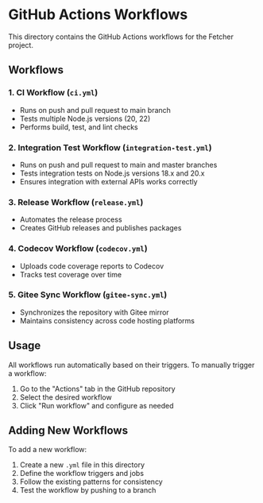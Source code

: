 # GitHub Actions Workflows

This directory contains the GitHub Actions workflows for the Fetcher project.

## Workflows

### 1. CI Workflow (`ci.yml`)

- Runs on push and pull request to main branch
- Tests multiple Node.js versions (20, 22)
- Performs build, test, and lint checks

### 2. Integration Test Workflow (`integration-test.yml`)

- Runs on push and pull request to main and master branches
- Tests integration tests on Node.js versions 18.x and 20.x
- Ensures integration with external APIs works correctly

### 3. Release Workflow (`release.yml`)

- Automates the release process
- Creates GitHub releases and publishes packages

### 4. Codecov Workflow (`codecov.yml`)

- Uploads code coverage reports to Codecov
- Tracks test coverage over time

### 5. Gitee Sync Workflow (`gitee-sync.yml`)

- Synchronizes the repository with Gitee mirror
- Maintains consistency across code hosting platforms

## Usage

All workflows run automatically based on their triggers. To manually trigger a workflow:

1. Go to the "Actions" tab in the GitHub repository
2. Select the desired workflow
3. Click "Run workflow" and configure as needed

## Adding New Workflows

To add a new workflow:

1. Create a new `.yml` file in this directory
2. Define the workflow triggers and jobs
3. Follow the existing patterns for consistency
4. Test the workflow by pushing to a branch
